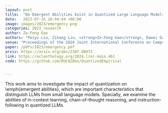 ```yaml
---
layout: post
title:  "Do Emergent Abilities Exist in Quantized Large Language Models: An Empirical Study"
date:   2023-07-16 18:04:44 +00:00
image: images/2023/emergency.png
categories: 2023_research
author: Ze-Feng Gao
authors: "Peiyu Liu, Zikang Liu, <strong>Ze-Feng Gao</strong>, Dawei Gao, Wayne Xin Zhao<sup>#</sup>,Yaliang Li, Bolin Ding, Ji-Rong Wen"
venue: "Proceedings of the 2024 Joint International Conference on Computational Linguistics, Language Resources and Evaluation (COLING 2024)"
paper: /pdfs/2023/emergency.pdf
arxiv: https://arxiv.org/abs/2307.08072
link: https://aclanthology.org/2024.lrec-main.461
code: https://github.com/RUCAIBox/QuantizedEmpirical


---
```

This work aims to investigate the impact of quantization on \emph{emergent abilities}, which are important characteristics that distinguish LLMs from small language models. Specially, we examine the abilities of in-context learning, chain-of-thought reasoning, and instruction-following in quantized LLMs. 

